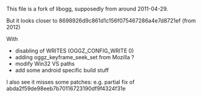 This file is a fork of libogg, supposedly from around 2011-04-29.

But it looks closer to 8698926d9c861d1c156f075467286a4e7d8721ef (from 2012)

With
* disabling of WRITES (OGGZ_CONFIG_WRITE 0)
* adding oggz_keyframe_seek_set from Mozilla ?
* modify Win32 VS paths
* add some android specific build stuff

I also see it misses some patches: e.g. partial fix of abda2f59de98eeb7b70116723190df9f4324f31e

